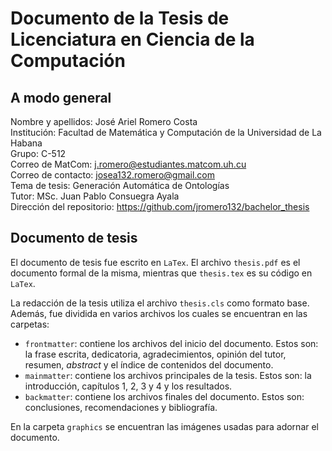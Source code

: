 # Documento de la Tesis de Licenciatura en Ciencia de la Computación

## A modo general
Nombre y apellidos: José Ariel Romero Costa \
Institución: Facultad de Matemática y Computación de la Universidad de La Habana \
Grupo: C-512 \
Correo de MatCom: j.romero@estudiantes.matcom.uh.cu \
Correo de contacto: josea132.romero@gmail.com \
Tema de tesis: Generación Automática de Ontologías \
Tutor: MSc. Juan Pablo Consuegra Ayala \
Dirección del repositorio: https://github.com/jromero132/bachelor_thesis

## Documento de tesis
El documento de tesis fue escrito en `LaTex`. El archivo `thesis.pdf` es el documento formal de la misma, mientras que `thesis.tex` es su código en `LaTex`.

La redacción de la tesis utiliza el archivo `thesis.cls` como formato base. Además, fue dividida en varios archivos los cuales se encuentran en las carpetas:

- `frontmatter`: contiene los archivos del inicio del documento. Estos son: la frase escrita, dedicatoria, agradecimientos, opinión del tutor, resumen, *abstract* y el índice de contenidos del documento.
- `mainmatter`: contiene los archivos principales de la tesis. Estos son: la introducción, capítulos 1, 2, 3 y 4 y los resultados.
- `backmatter`: contiene los archivos finales del documento. Estos son: conclusiones, recomendaciones y bibliografía.

En la carpeta `graphics` se encuentran las imágenes usadas para adornar el documento.